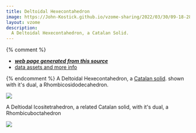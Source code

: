 ```yaml
---
title: Deltoidal Hexecontahedron
image: https://John-Kostick.github.io/vzome-sharing/2022/03/30/09-18-28-Deltoidal-Hexecontahedron/Deltoidal-Hexecontahedron.png
layout: vzome
description:
  A Deltoidal Hexecontahedron, a Catalan Solid.
---
```


{% comment %}
 - [***web page generated from this source***][post]
 - [data assets and more info][github]

[post]: <https://John-Kostick.github.io/vzome-sharing/2022/03/30/Deltoidal-Hexecontahedron-09-18-28.html>
[github]: <https://github.com/John-Kostick/vzome-sharing/tree/main/2022/03/30/09-18-28-Deltoidal-Hexecontahedron/>
{% endcomment %}
  A Deltoidal Hexecontahedron, a [Catalan solid](https://en.wikipedia.org/wiki/Catalan_solid). shown with it's dual, a Rhombicosidodecahedron. 

<vzome-viewer style="width: 100%; height: 100vh;"
       src="https://John-Kostick.github.io/vzome-sharing/2022/03/30/09-18-28-Deltoidal-Hexecontahedron/Deltoidal-Hexecontahedron.vZome" >
  <img src="https://John-Kostick.github.io/vzome-sharing/2022/03/30/09-18-28-Deltoidal-Hexecontahedron/Deltoidal-Hexecontahedron.png" />
</vzome-viewer>

A Deltiodal Icositetrahedron, a related Catalan solid, with it's dual, a Rhombicuboctahedron

<vzome-viewer style="width: 100%; height: 100vh;"
       src="https://John-Kostick.github.io/vzome-sharing/2022/03/30/09-17-51-Deltoidal-Icositetraheron/Deltoidal-Icositetraheron.vZome" >
  <img src="https://John-Kostick.github.io/vzome-sharing/2022/03/30/09-17-51-Deltoidal-Icositetraheron/Deltoidal-Icositetraheron.png" />
</vzome-viewer>

